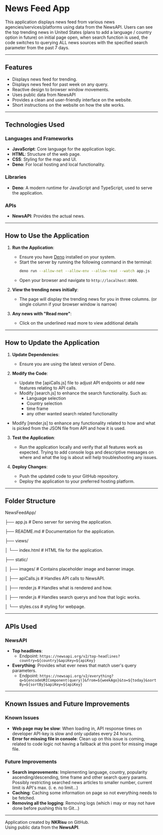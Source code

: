 # News Feed App

This application displays news feed from various news agencies/services/platforms using data from the NewsAPI. Users can see the top trending news in United States (plans to add a language / country option in future) on initial page open, when search function is used, the code switches to querying ALL news sources with the specified search parameter from the past 7 days.

---

## Features

- Displays news feed for trending.
- Displays news feed for past week on any query.
- Reactive design to browser window movements.
- Uses public data from NewsAPI
- Provides a clean and user-friendly interface on the website.
- Short instructions on the website on how the site works.

---

## Technologies Used

### Languages and Frameworks

- **JavaScript**: Core language for the application logic.
- **HTML**: Structure of the web page.
- **CSS**: Styling for the map and UI.
- **Deno**: For local hosting and local functionality.

### Libraries

- **Deno**: A modern runtime for JavaScript and TypeScript, used to serve the application.

### APIs

- **NewsAPI**: Provides the actual news.

---

## How to Use the Application

1. **Run the Application**:

   - Ensure you have [Deno](https://deno.land/) installed on your system.
   - Start the server by running the following command in the terminal:
     ```bash
     deno run --allow-net --allow-env --allow-read --watch app.js
     ```
   - Open your browser and navigate to `http://localhost:8000`.

2. **View the trending news initially**:

   - The page will display the trending news for you in three columns. (or single column if your browser window is narrow)

3. **Any news with "Read more"**:
   - Click on the underlined read more to view additional details

---

## How to Update the Application

1. **Update Dependencies**:

   - Ensure you are using the latest version of Deno.

2. **Modify the Code**:
   - Update the [apiCalls.js] file to adjust API endpoints or add new features relating to API calls.
   - Modify [search.js] to enhance the search functionality. Such as:
     - Language selection
     - Country selection
     - time frame
     - any other wanted search related functionality

- Modify [render.js] to enhance any functionality related to how and what is picked from the JSON file from API and how it is used.

3. **Test the Application**:

   - Run the application locally and verify that all features work as expected. Trying to add console logs and descriptive messages on where and what the log is about will help troubleshooting any issues.

4. **Deploy Changes**:
   - Push the updated code to your GitHub repository.
   - Deploy the application to your preferred hosting platform.

---

## Folder Structure

NewsFeedApp/

├── app.js # Deno server for serving the application.

├── README.md # Documentation for the application.

├── views/

│ └── index.html # HTML file for the application.

├── static/

│ ├── images/ # Contains placeholder image and banner image.

│ ├── apiCalls.js # Handles API calls to NewsAPI.

│ ├── render.js # Handles what is rendered and how.

│ ├── render.js # Handles search querys and how that logic works.

│ └── styles.css # styling for webpage.

---

## APIs Used

### NewsAPI

- **Top headlines**:
  - Endpoint: `https://newsapi.org/v2/top-headlines?country=${country}&apiKey=${apiKey}`
- **Everything**: Provides what ever news that match user's query parameters.
  - Endpoint: `https://newsapi.org/v2/everything?q=${encodeURIComponent(query)}&from=${weekAgo}&to=${today}&sortBy=${sortBy}&apiKey=${apiKey}`

---

## Known Issues and Future Improvements

### Known Issues

- **Web page may be slow**: When loading in, API response times on developer API-key is slow and only updates every 24 hours.
- **Error for missing file in console**: Clean up on this issue is coming, related to code logic not having a fallback at this point for missing image file.

### Future Improvements

- **Search improvements**: Implementing language, country, popularity ascending/descending, time frame and other search query params. Possibly restricting searched news articles to smaller number, current limit is API's max. (i. e. no limit...)
- **Caching**: Caching some information on page so not everything needs to be fetched.
- **Removing all the logging**: Removing logs (which i may or may not have done before pushing this to Git...)

---

Application created by **NKRisu** on GitHub.  
Using public data from the **NewsAPI**.

